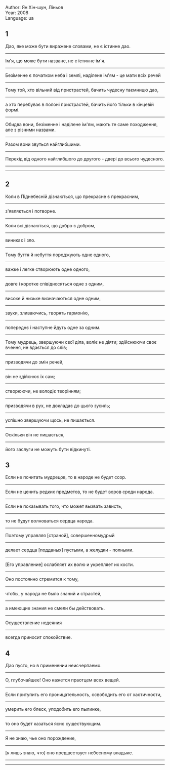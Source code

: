 Author: Ян Хін-шун, Ліньов  
Year: 2008  
Language: ua  

## 1
Дао, яке може бути виражене словами, не є істинне дао.
___
Ім'я, що може бути назване, не є істинне ім'я.
___
Безіменне є початком неба і землі, наділене ім'ям - це мати всіх речей
___
Тому той, хто вільний від пристрастей, бачить чудесну таємницю дао,
___
а хто перебуває в полоні пристрастей, бачить його тільки в кінцевій формі.
___
Обидва вони, безіменне і наділене ім'ям, мають те саме походження, але з різними назвами.
___
Разом вони звуться найглибшими.
___
Перехід від одного найглибшого до другого - двері до всього чудесного.
___

___
## 2
Коли в Піднебесній дізнаються, що прекрасне є прекрасним,
___
з'являється і потворне.
___
Коли всі дізнаються, що добро є добром,
___
виникає і зло.
___
Тому буття й небуття породжують одне одного,
___
важке і легке створюють одне одного,
___
довге і коротке співідносяться одне з одним,
___
високе й низьке визначаються одне одним,
___
звуки, зливаючись, творять гармонію,
___
попереднє і наступне йдуть одне за одним.
___
Тому мудрець, звершуючи свої діла, воліє не діяти; здійснюючи своє вчення, не вдається до слів;
___
призводячи до змін речей,
___
він не здійснює їх сам;
___
створюючи, не володіє творінням;
___
призводячи в рух, не докладає до цього зусиль;
___
успішно звершуючи щось, не пишається.
___
Оскільки він не пишається,
___
його заслуги не можуть бути відкинуті.

## 3
Если не почитать мудрецов, то в народе не будет ссор.
___
Если не ценить редких предметов, то не будет воров среди народа.
___
Если не показывать того, что может вызвать зависть,
___
то не будут волноваться сердца народа.
___
Поэтому управляя \[страной\], совершенномудрый
___
делает сердца \[подданых\] пустыми, а желудки - полными.
___
\[Его управление\] ослабляет их волю и укрепляет их кости.
___
Оно постоянно стремится к тому,
___
чтобы, у народа не было знаний и страстей,
___
а имеющие знания не смели бы действовать.
___
Осуществление недеяния
___
всегда приносит спокойствие.

## 4
Дао пусто, но в применении неисчерпаемо.
___
О, глубочайшее! Оно кажется праотцем всех вещей.
___
Если притупить его проницательность, освободить его от хаотичности,
___
умерить его блеск, уподобить его пылинке,
___
то оно будет казаться ясно существующим.
___
Я не знаю, чье оно порождение,
___
\[я лишь знаю, что\] оно предшествует небесному владыке.
___

___

